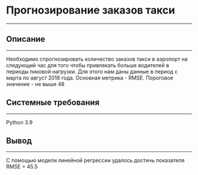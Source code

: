 # Прогнозирование заказов такси
___

## Описание
___
Необходимо спрогнозировать количество заказов такси в аэропорт на следующий час для того чтобы привлекать больше водителей в периоды пиковой нагрузки.
Для этого нам даны данные в период с марта по август 2018 года. Основная метрика - RMSE. Пороговое значение - не выше 48


## Системные требования
___
Python 3.9

## Вывод
___
С помощью модели линейной регрессии удалось достичь показателя RMSE = 45.5